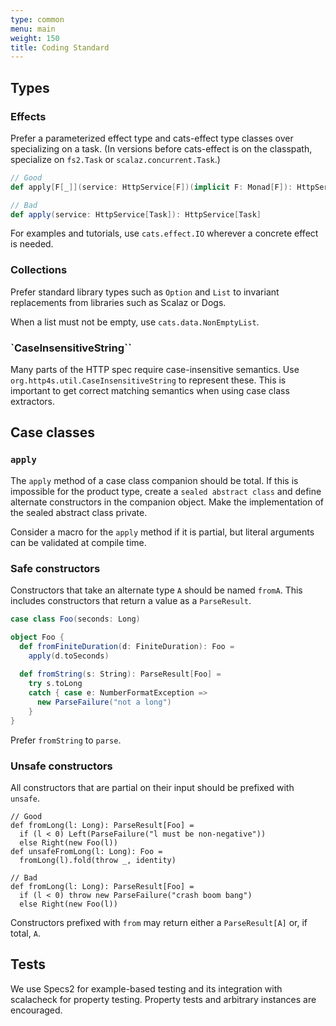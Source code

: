 ```yaml
---
type: common
menu: main
weight: 150
title: Coding Standard
---
```


## Types

### Effects

Prefer a parameterized effect type and cats-effect type classes over
specializing on a task. (In versions before cats-effect is on the classpath,
specialize on `fs2.Task` or `scalaz.concurrent.Task`.)

```scala
// Good
def apply[F[_]](service: HttpService[F])(implicit F: Monad[F]): HttpService[F]

// Bad
def apply(service: HttpService[Task]): HttpService[Task]
```

For examples and tutorials, use `cats.effect.IO` wherever a concrete effect is
needed.

### Collections

Prefer standard library types such as `Option` and `List` to invariant
replacements from libraries such as Scalaz or Dogs.

When a list must not be empty, use `cats.data.NonEmptyList`.

### `CaseInsensitiveString``

Many parts of the HTTP spec require case-insensitive semantics. Use
`org.http4s.util.CaseInsensitiveString` to represent these. This is important to
get correct matching semantics when using case class extractors.

## Case classes

### `apply`

The `apply` method of a case class companion should be total. If this is
impossible for the product type, create a `sealed abstract class` and define
alternate constructors in the companion object. Make the implementation of the
sealed abstract class private.

Consider a macro for the `apply` method if it is partial, but literal arguments
can be validated at compile time.

### Safe constructors

Constructors that take an alternate type `A` should be named `fromA`. This
includes constructors that return a value as a `ParseResult`.

```scala
case class Foo(seconds: Long)

object Foo {
  def fromFiniteDuration(d: FiniteDuration): Foo =
    apply(d.toSeconds)
    
  def fromString(s: String): ParseResult[Foo] =
    try s.toLong
    catch { case e: NumberFormatException => 
      new ParseFailure("not a long") 
    }
}
```

Prefer `fromString` to `parse`.

### Unsafe constructors

All constructors that are partial on their input should be prefixed with `unsafe`.

```
// Good
def fromLong(l: Long): ParseResult[Foo] =
  if (l < 0) Left(ParseFailure("l must be non-negative"))
  else Right(new Foo(l))
def unsafeFromLong(l: Long): Foo = 
  fromLong(l).fold(throw _, identity)

// Bad
def fromLong(l: Long): ParseResult[Foo] =
  if (l < 0) throw new ParseFailure("crash boom bang")
  else Right(new Foo(l))
```

Constructors prefixed with `from` may return either a `ParseResult[A]` or, if
total, `A`.

## Tests

We use Specs2 for example-based testing and its integration with scalacheck for
property testing.  Property tests and arbitrary instances are encouraged.
